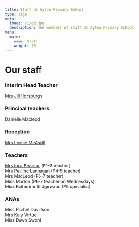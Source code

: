 ```yaml
---
title: Staff at Ayton Primary School
type: page
meta:
  image: /i/og.jpg
  description: The members of staff at Ayton Primary School
menu:
  main:
    name: Staff
    weight: 70
---
```

# Our staff

### Interim Head Teacher

[Mrs Jill Horsburgh](mailto:Jill.Horsburgh@scotborders.gov.uk)

### Principal teachers

Danielle Macleod 

### Reception

[Mrs Louise McAskill](mailto:louise.mcaskill1@scotborders.gov.uk)

### Teachers

[Mrs Iona Pearson](mailto:gw22pearsoniona@glow.sch.uk) (P1–3 teacher)\
[Mrs Pauline Lannagan](mailto:gw17lannaganpauline@glow.sch.uk) (P4–5 teacher)\
Mrs MacLeod (P6–7 teacher)\
Miss Morton (P6–7 teacher on Wednesdays)\
Miss Katherine Bridgewater (PE specialist)

### ANAs

Miss Rachel Davidson\
Mrs Katy Virtue\
Miss Dawn Sword